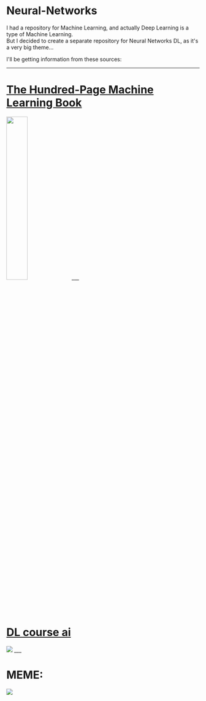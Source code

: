 # Neural-Networks

I had a repository for Machine Learning, and actually Deep Learning is a type of Machine Learning. <br>
But I decided to create a separate repository for Neural Networks DL, as it's a very big theme... <br>

I'll be getting information from these sources: <br>

___

# **<a href='https://www.amazon.com/Hundred-Page-Machine-Learning-Book/dp/1777005477/ref=sr_1_1?crid=34NDULROYJOS1&keywords=100+page+machine+learning+book&qid=1699268677&sprefix=100+machine+l%2Caps%2C197&sr=8-1'> The Hundred-Page Machine Learning Book </a>** <br>

<img src='https://m.media-amazon.com/images/I/51OfJg+8G9L._AC_UF1000,1000_QL80_.jpg' width=33%>
___

# **<a href='https://dlcourse.ai/'> DL course ai </a>** <br>
<img src='https://i.ibb.co/vHZ38dd/123.png'>
___

# **MEME:** <br>
<img src='https://preview.redd.it/501nquvhz4bb1.jpg?width=640&crop=smart&auto=webp&s=c1a1d0f548483fdb1f39a36bb52705c8d3adbfcc'>
 
